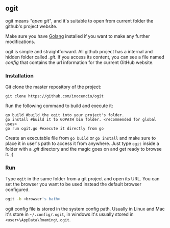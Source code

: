 ## ogit

ogit means _"open git"_, and it's suitable to open from current folder the github's project website.

Make sure you have [Golang](https://golang.org/) installed if you want to make any further modifications.

ogit is simple and straightforward. All github project has a internal and hidden folder called *.git*. If you access its content, you can see a file named *config* that contains the url information for the current GitHub website.

### Installation

Git clone the master repository of the project:

```
git clone https://github.com/inocencio/ogit
```

Run the following command to build and execute it:

```
go build #build the ogit into your project's folder.
go install #build it to GOPATH bin folder. <recommended for global uses>
go run ogit.go #execute it directly from go
```

Create an executable file from `go build` or `go install` and make sure to place it in user's path to access it from anywhere. Just type `ogit` inside a folder with a *.git* directory and the magic goes on and get ready to browse it. ;)

### Run

Type `ogit` in the same folder from a git project and open its URL.
You can set the browser you want to be used instead the default browser configured.

```bash
ogit -b <browser's bath>
```

ogit config file is stored in the system config path. Usually in Linux and Mac it's store in `~/.config/.ogit`, in windows it's usually stored in `<user>\AppData\Roaming\.ogit`.